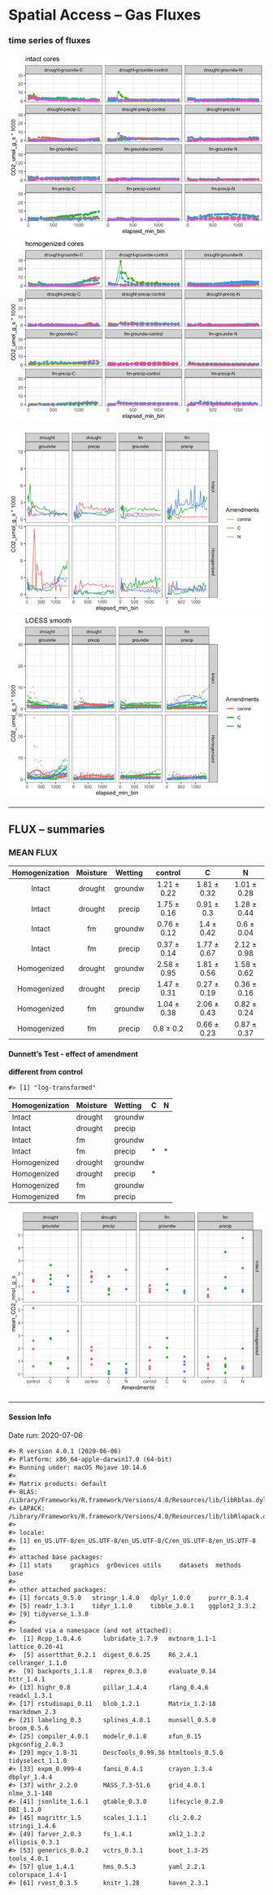 Spatial Access – Gas Fluxes
================

### time series of fluxes

![](images/markdown-flux/fluxes-1.png)<!-- -->![](images/markdown-flux/fluxes-2.png)<!-- -->

![](images/markdown-flux/meanflux_ts-1.png)<!-- -->![](images/markdown-flux/meanflux_ts-2.png)<!-- -->

-----

## FLUX – summaries

### MEAN FLUX

| Homogenization | Moisture | Wetting |   control   |      C      |      N      |
| :------------: | :------: | :-----: | :---------: | :---------: | :---------: |
|     Intact     | drought  | groundw | 1.21 ± 0.22 | 1.81 ± 0.32 | 1.01 ± 0.28 |
|     Intact     | drought  | precip  | 1.75 ± 0.16 | 0.91 ± 0.3  | 1.28 ± 0.44 |
|     Intact     |    fm    | groundw | 0.76 ± 0.12 | 1.4 ± 0.42  | 0.6 ± 0.04  |
|     Intact     |    fm    | precip  | 0.37 ± 0.14 | 1.77 ± 0.67 | 2.12 ± 0.98 |
|  Homogenized   | drought  | groundw | 2.58 ± 0.95 | 1.81 ± 0.56 | 1.58 ± 0.62 |
|  Homogenized   | drought  | precip  | 1.47 ± 0.31 | 0.27 ± 0.19 | 0.36 ± 0.16 |
|  Homogenized   |    fm    | groundw | 1.04 ± 0.38 | 2.06 ± 0.43 | 0.82 ± 0.24 |
|  Homogenized   |    fm    | precip  |  0.8 ± 0.2  | 0.66 ± 0.23 | 0.87 ± 0.37 |

#### Dunnett’s Test - effect of amendment

**different from control**

    #> [1] "log-transformed"

| Homogenization | Moisture | Wetting | C  | N  |
| :------------- | :------- | :------ | :- | :- |
| Intact         | drought  | groundw |    |    |
| Intact         | drought  | precip  |    |    |
| Intact         | fm       | groundw |    |    |
| Intact         | fm       | precip  | \* | \* |
| Homogenized    | drought  | groundw |    |    |
| Homogenized    | drought  | precip  | \* |    |
| Homogenized    | fm       | groundw |    |    |
| Homogenized    | fm       | precip  |    |    |

![](images/markdown-flux/meanflux-1.png)<!-- -->

-----

#### Session Info

Date run: 2020-07-06

    #> R version 4.0.1 (2020-06-06)
    #> Platform: x86_64-apple-darwin17.0 (64-bit)
    #> Running under: macOS Mojave 10.14.6
    #> 
    #> Matrix products: default
    #> BLAS:   /Library/Frameworks/R.framework/Versions/4.0/Resources/lib/libRblas.dylib
    #> LAPACK: /Library/Frameworks/R.framework/Versions/4.0/Resources/lib/libRlapack.dylib
    #> 
    #> locale:
    #> [1] en_US.UTF-8/en_US.UTF-8/en_US.UTF-8/C/en_US.UTF-8/en_US.UTF-8
    #> 
    #> attached base packages:
    #> [1] stats     graphics  grDevices utils     datasets  methods   base     
    #> 
    #> other attached packages:
    #> [1] forcats_0.5.0   stringr_1.4.0   dplyr_1.0.0     purrr_0.3.4    
    #> [5] readr_1.3.1     tidyr_1.1.0     tibble_3.0.1    ggplot2_3.3.2  
    #> [9] tidyverse_1.3.0
    #> 
    #> loaded via a namespace (and not attached):
    #>  [1] Rcpp_1.0.4.6      lubridate_1.7.9   mvtnorm_1.1-1     lattice_0.20-41  
    #>  [5] assertthat_0.2.1  digest_0.6.25     R6_2.4.1          cellranger_1.1.0 
    #>  [9] backports_1.1.8   reprex_0.3.0      evaluate_0.14     httr_1.4.1       
    #> [13] highr_0.8         pillar_1.4.4      rlang_0.4.6       readxl_1.3.1     
    #> [17] rstudioapi_0.11   blob_1.2.1        Matrix_1.2-18     rmarkdown_2.3    
    #> [21] labeling_0.3      splines_4.0.1     munsell_0.5.0     broom_0.5.6      
    #> [25] compiler_4.0.1    modelr_0.1.8      xfun_0.15         pkgconfig_2.0.3  
    #> [29] mgcv_1.8-31       DescTools_0.99.36 htmltools_0.5.0   tidyselect_1.1.0 
    #> [33] expm_0.999-4      fansi_0.4.1       crayon_1.3.4      dbplyr_1.4.4     
    #> [37] withr_2.2.0       MASS_7.3-51.6     grid_4.0.1        nlme_3.1-148     
    #> [41] jsonlite_1.6.1    gtable_0.3.0      lifecycle_0.2.0   DBI_1.1.0        
    #> [45] magrittr_1.5      scales_1.1.1      cli_2.0.2         stringi_1.4.6    
    #> [49] farver_2.0.3      fs_1.4.1          xml2_1.3.2        ellipsis_0.3.1   
    #> [53] generics_0.0.2    vctrs_0.3.1       boot_1.3-25       tools_4.0.1      
    #> [57] glue_1.4.1        hms_0.5.3         yaml_2.2.1        colorspace_1.4-1 
    #> [61] rvest_0.3.5       knitr_1.28        haven_2.3.1
